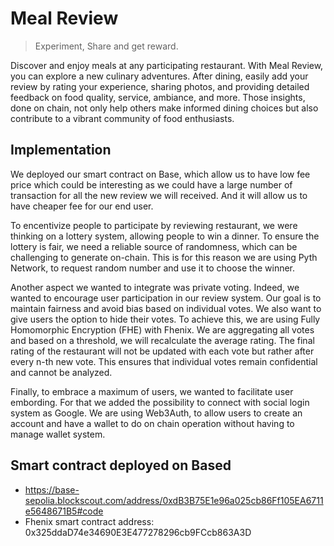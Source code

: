

# Meal Review
> Experiment, Share and get reward.

Discover and enjoy meals at any participating restaurant. With Meal Review, you can explore a new culinary adventures. After dining, easily add your review by rating your experience, sharing photos, and providing detailed feedback on food quality, service, ambiance, and more. Those insights, done on chain, not only help others make informed dining choices but also contribute to a vibrant community of food enthusiasts.

## Implementation

We deployed our smart contract on Base, which allow us to have low fee price which could be interesting as we could have a large number of transaction for all the new review we will received. And it will allow us to have cheaper fee for our end user.

To encentivize people to participate by reviewing restaurant, we were thinking on a lottery system, allowing people to win a dinner. To ensure the lottery is fair, we need a reliable source of randomness, which can be challenging to generate on-chain. This is for this reason we are using Pyth Network, to request random number and use it to choose the winner.

Another aspect we wanted to integrate was private voting. Indeed, we wanted to encourage user participation in our review system. Our goal is to maintain fairness and avoid bias based on individual votes. We also want to give users the option to hide their votes. To achieve this, we are using Fully Homomorphic Encryption (FHE) with Fhenix. We are aggregating all votes and based on a threshold, we will recalculate the average rating. The final rating of the restaurant will not be updated with each vote but rather after every n-th new vote. This ensures that individual votes remain confidential and cannot be analyzed.

Finally, to embrace a maximum of users, we wanted to facilitate user embording. For that we added the possibility to connect with social login system as Google. We are using Web3Auth, to allow users to create an account and have a wallet to do on chain operation without having to manage wallet system.

## Smart contract deployed on Based

- https://base-sepolia.blockscout.com/address/0xdB3B75E1e96a025cb86Ff105EA6711e5648671B5#code
- Fhenix smart contract address: 0x325ddaD74e34690E3E477278296cb9FCcb863A3D
